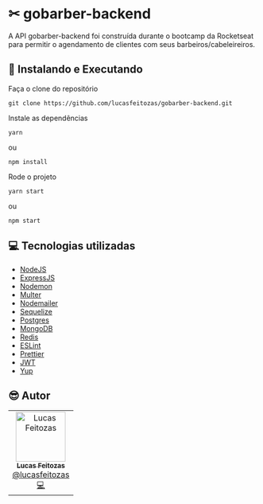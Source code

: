 
# ✂ gobarber-backend

A API gobarber-backend foi construída durante o bootcamp da Rocketseat para permitir o agendamento de clientes com seus barbeiros/cabeleireiros.

## 🚀 Instalando e Executando

Faça o clone do repositório

```
git clone https://github.com/lucasfeitozas/gobarber-backend.git
```

Instale as dependências

```
yarn
```

ou

```
npm install
```

Rode o projeto

```
yarn start
```

ou

```
npm start
```

## 💻 Tecnologias utilizadas

- [NodeJS](https://nodejs.org/en/)
- [ExpressJS](https://expressjs.com/pt-br/)
- [Nodemon](https://nodemon.io/)
- [Multer](https://github.com/expressjs/multer)
- [Nodemailer](https://nodemailer.com/about/)
- [Sequelize](https://sequelize.org/)
- [Postgres](https://www.postgresql.org/)
- [MongoDB](https://www.mongodb.com/)
- [Redis](https://redis.io/)
- [ESLint](https://eslint.org/)
- [Prettier](https://prettier.io/)
- [JWT](https://jwt.io/)
- [Yup](https://github.com/jquense/yup)

## 😎 Autor

<table>
  <tr>
    <td align="center">
      <a href="https://github.com/lucasfeitozas/">
        <img src="https://avatars0.githubusercontent.com/u/7691963?s=460&u=6315520471f98511ce4d355ec16205eecb49d694&v=4" width="100px;" alt="Lucas Feitozas"/>
        <br />
        <sub>
          <b>Lucas Feitozas</b>
        </sub>
       </a>
       <br />
       <a href="https://www.linkedin.com/in/lucas-feitozas-60594324/" title="Linkedin">@lucasfeitozas</a>
       <br />
       <a href="https://github.com/lucasfeitozas/" title="Code">💻</a>
    </td>
  </tr>
</table>
